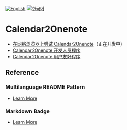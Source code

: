 [![English](https://img.shields.io/badge/lang-English-blue.svg)](https://github.com/juho-creator/Calendar2Onenote/blob/main/README.md)
[![한국어](https://img.shields.io/badge/lang-한국어-red.svg)](https://github.com/juho-creator/Calendar2Onenote/blob/main/README.KR.md)



# Calendar2Onenote
- [在网络浏览器上尝试 Calendar2Onenote](https://github.com/juho-creator/Calendar2Onenote/blob/main/README.web.md)（正在开发中）
- [Calendar2Onenote 开发人员程序](https://github.com/juho-creator/Calendar2Onenote/blob/main/README.exe.md)
- [Calendar2Onenote 用户友好程序](https://github.com/juho-creator/Calendar2Onenote/tree/main/README.userfriendly_program.md)

## Reference
### Multilanguage README Pattern
- [Learn More](https://github.com/jonatasemidio/multilanguage-readme-pattern?tab=readme-ov-file)

### Markdown Badge  
- [Learn More](https://shields.io/badges)